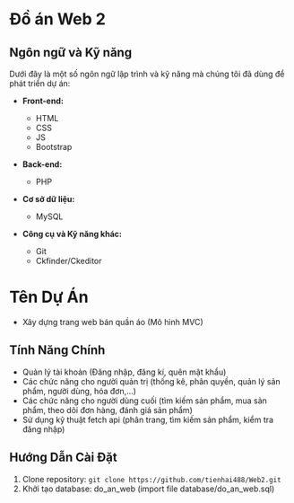 # Đồ án Web 2

## Ngôn ngữ và Kỹ năng

Dưới đây là một số ngôn ngữ lập trình và kỹ năng mà chúng tôi đã dùng để phát triển dự án:

- **Front-end:**
  - HTML
  - CSS
  - JS
  - Bootstrap

- **Back-end:**
  - PHP

- **Cơ sở dữ liệu:**
  - MySQL

- **Công cụ và Kỹ năng khác:**
  - Git
  - Ckfinder/Ckeditor

# Tên Dự Án
  - Xây dựng trang web bán quần áo (Mô hình MVC)

## Tính Năng Chính
  - Quản lý tài khoản (Đăng nhập, đăng kí, quên mật khẩu)
  - Các chức năng cho người quản trị (thống kê, phân quyền, quản lý sản phẩm, người dùng, hóa đơn,...)
  - Các chức năng cho người dùng cuối (tìm kiếm sản phẩm, mua sản phẩm, theo dõi đơn hàng, đánh giá sản phẩm)
  - Sử dụng kỹ thuật fetch api (phân trang, tìm kiếm sản phẩm, kiểm tra đăng nhập)

## Hướng Dẫn Cài Đặt
1. Clone repository: `git clone https://github.com/tienhai488/Web2.git` 
2. Khởi tạo database: do_an_web (import file database/do_an_web.sql)


